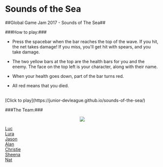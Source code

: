# Sounds of the Sea
##Global Game Jam 2017 - Sounds of The Sea##



###How to play:###

* Press the spacebar when the bar reaches the top of the wave. If you hit, the net takes damage! If you miss, you'll get hit with spears, and you take damage.

* The two yellow bars at the top are the health bars for you and the enemy. The face on the top left is your character, along with their name.

* When your health goes down, part of the bar turns red.

* All red means that you died.

<br>
[Click to play](https://junior-devleague.github.io/sounds-of-the-sea/)

###The Team:###

<p align="center">
  <img src="https://github.com/sounds-of-the-sea/asssets/TeamPhoto.png" />
</p>

[Luc](https://github.com/lucl310)<br>
[Lura](https://github.com/llooper21)<br>
[Jason](https://github.com/jaywon)<br>
[Alan](https://github.com/spacetoastcoasttocoast)<br>
[Christie](https://github.com/creindle)<br>
[Sheena](https://github.com/sogalutira)<br>
[Nat](https://github.com/nat-nat33)
